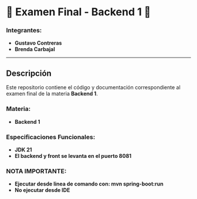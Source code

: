 # 🚀 Examen Final - Backend 1 🚀

### Integrantes:
- **Gustavo Contreras**
- **Brenda Carbajal**

---

## Descripción
Este repositorio contiene el código y documentación correspondiente al examen final de la materia **Backend 1**.

### Materia:
- **Backend 1**
### Especificaciones Funcionales:
- **JDK 21**
- **El backend y front se levanta en el puerto 8081**


### NOTA IMPORTANTE:

- **Ejecutar desde linea de comando con: mvn spring-boot:run**
- **No ejecutar desde IDE**


